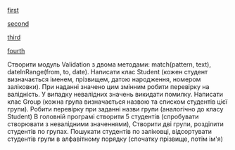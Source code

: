 [first](https://www.codewars.com/kata/5bb904724c47249b10000131/ruby)

[second](https://www.codewars.com/kata/515de9ae9dcfc28eb6000001/ruby)

[third](https://www.codewars.com/kata/52597aa56021e91c93000cb0/ruby)

[fourth](https://www.codewars.com/kata/52b757663a95b11b3d00062d/ruby)


Створити модуль Validation з двома методами: match(pattern, text), dateInRange(from, to, date).
Написати клас Student (кожен студент визначається іменем, прізвищем, датою народження, номером заліковки).
При наданні значено цим змінним робити перевірку на валідність. У випадку невалідних значень викидати помилку.
Написати клас Group (кожна група визначається назвою та списком студентів цієї групи).
Робити перевірку при заданні назви групи (аналогічно до класу Student)
В головній програмі створити 5 студентів (спробувати створювати з невалідними значеннями), Створити дві групи, розділити студентів по
групах.
Пошукати студентів по заліковці, відсортувати студентів групи в алфавітному порядку (спочатку прізвище, потім ім'я)
